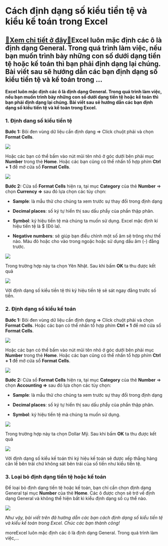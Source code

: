 Cách định dạng số kiểu tiền tệ và kiểu kế toán trong Excel
==========================================================

[:gift:Xem chi tiết ở đây:gift:](https://hddtvn.com/cach-dinh-dang-so-kieu-tien-te-va-kieu-ke-toan-trong-excel/)Excel luôn mặc định các ô là định dạng General. Trong quá trình làm việc, nếu bạn muốn trình bày những con số dưới dạng tiền tệ hoặc kế toán thì bạn phải định dạng lại chúng. Bài viết sau sẽ hướng dẫn các bạn định dạng số kiểu tiền tệ và kế toán trong …
-------------------------------------------------------------------------------------------------------------------------------------------------------------------------------------------------------------------------------------------------------------

**Excel luôn mặc định các ô là định dạng General. Trong quá trình làm việc, nếu bạn muốn trình bày những con số dưới dạng tiền tệ hoặc kế toán thì bạn phải định dạng lại chúng. Bài viết sau sẽ hướng dẫn các bạn định dạng số kiểu tiền tệ và kế toán trong Excel.**


### 1. Định dang số kiểu tiền tệ


**Bước 1:** Bôi đen vùng dữ liệu cần định dạng => Click chuột phải và chọn **Format Cells**.


[![](https://hddtvn.com/wp-content/uploads/2021/01/YvFXZX0.png)](https://hddtvn.com/wp-content/uploads/2021/01/YvFXZX0.png)


Hoặc các bạn có thể bấm vào nút mũi tên nhỏ ở góc dưới bên phải mục **Number** trong thẻ **Home**. Hoặc các bạn cũng có thể nhấn tổ hợp phím **Ctrl + 1** để mở cửa sổ **Format Cells**.


![](https://hddtvn.com/wp-content/uploads/2021/01/zqiURrQ.png)


**Bước 2:** Cửa sổ **Format Cells** hiện ra, tại mục **Category** của thẻ **Number** => chọn **Currency =>** sau đó lựa chọn các tùy chọn:




* **Sample**: là mẫu thử cho chúng ta xem trước sự thay đổi trong định dạng

* **Decimal places**: số ký tự hiển thị sau dấu phẩy của phần thập phân.

* **Symbol**: ký hiệu tiền tệ mà chúng ta muốn sử dụng. Excel mặc định kí hiệu tiền tệ là $ (Đô la).

* **Negative numbers**: sẽ giúp bạn điều chỉnh một số âm sẽ trông như thế nào. Màu đỏ hoặc cho vào trong ngoặc hoặc sử dụng dấu âm (-) đằng trước.



![](https://hddtvn.com/wp-content/uploads/2021/01/gclesZx.png)


Trong trường hợp này ta chọn Yên Nhật. Sau khi bấm **OK** ta thu được kết quả


![](https://hddtvn.com/wp-content/uploads/2021/01/1Lxwi9R.png)


Với định dạng số kiểu tiền tệ thì ký hiệu tiền tệ sẽ sát ngay đằng trước số tiền.


### 2. Định dạng số kiểu kế toán


**Bước 1:** Bôi đen vùng dữ liệu cần định dạng => Click chuột phải và chọn **Format Cells**. Hoặc các bạn có thể nhấn tổ hợp phím **Ctrl + 1** để mở cửa sổ **Format Cells**.


![](https://hddtvn.com/wp-content/uploads/2021/01/YvFXZX0.png)


Hoặc các bạn có thể bấm vào nút mũi tên nhỏ ở góc dưới bên phải mục **Number** trong thẻ **Home**. Hoặc các bạn cũng có thể nhấn tổ hợp phím **Ctrl + 1** để mở cửa sổ **Format Cells**.


![](https://hddtvn.com/wp-content/uploads/2021/01/zqiURrQ.png)


**Bước 2:** Cửa sổ **Format Cells** hiện ra, tại mục **Category** của thẻ **Number** => chọn **Accounting =>** sau đó lựa chọn các tùy chọn:




* **Sample**: là mẫu thử cho chúng ta xem trước sự thay đổi trong định dạng

* **Decimal places**: số ký tự hiển thị sau dấu phẩy của phần thập phân.

* **Symbol**: ký hiệu tiền tệ mà chúng ta muốn sử dụng.



![](https://hddtvn.com/wp-content/uploads/2021/01/wuLbSj2.png)


Trong trường hợp này ta chọn Dollar Mỹ. Sau khi bấm **OK** ta thu được kết quả


![](https://hddtvn.com/wp-content/uploads/2021/01/0W8BNJp.png)


Với định dạng số kiểu kế toán thì ký hiệu kế toán sẽ được xếp thẳng hàng căn lề bên trái chứ không sát bên trái của số tiền như kiểu tiền tệ.


### 3. Loại bỏ định dạng tiền tệ hoặc kế toán


Để loại bỏ định dạng tiền tệ hoặc kế toán, bạn chỉ cần chọn định dạng General tại mục **Number** của thẻ **Home**. Các ô được chọn sẽ trở về định dạng General và không thể hiện bất kì kiểu định dạng số cụ thể nào.


![](https://hddtvn.com/wp-content/uploads/2021/01/TnqMQ9D.png)


*Như vậy, bài viết trên đã hướng dẫn các bạn cách định dạng số kiểu tiền tệ và kiểu kế toán trong Excel. Chúc các bạn thành công!*


moreExcel luôn mặc định các ô là định dạng General. Trong quá trình làm việc,…

